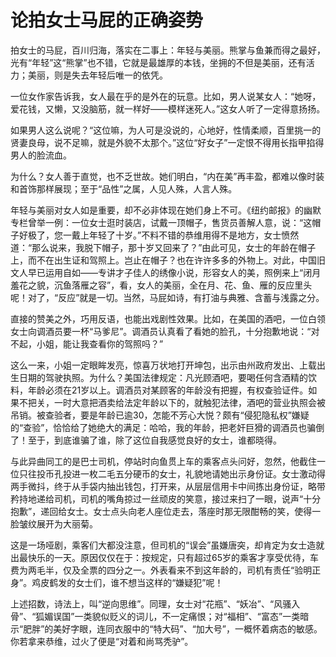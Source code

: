 # 论拍女士马屁的正确姿势

拍女士的马屁，百川归海，落实在二事上：年轻与美丽。熊掌与鱼兼而得之最好，光有“年轻”这“熊掌”也不错，它就是最雄厚的本钱，坐拥的不但是美丽，还有活力；美丽，则是失去年轻后唯一的依凭。 

一位女作家告诉我，女人最在乎的是外在的玩意。比如，男人说某女人：“她呀，爱花钱，又懒，又没脑筋，就一样好——模样迷死人。”这女人听了一定得意扬扬。 

如果男人这么说呢？“这位嘛，为人可是没说的，心地好，性情柔顺，百里挑一的贤妻良母，说不足嘛，就是外貌不太那个。”这位“好女子”一定恨不得用长指甲掐得男人的脸流血。 

为什么？女人善于直觉，也不乏世故。她们明白，“内在美”再丰盈，都难以像时装和首饰那样展现；至于“品性”之属，人见人殊，人言人殊。 

年轻与美丽对女人如是重要，却不必非体现在她们身上不可。《纽约邮报》的幽默专栏曾举一例：一位女士逛时装店，试戴一顶帽子，售货员善解人意，说：“这帽子好极了，您一戴上年轻了十岁。”不料不错的恭维用得不是地方，女士愤然道：“那么说来，我脱下帽子，那十岁又回来了？”由此可见，女士的年龄在帽子上，而不在出生证和驾照上。岂止在帽子？也在许许多多的外物上。对此，中国旧文人早已运用自如——专讲才子佳人的绣像小说，形容女人的美，照例来上“闭月羞花之貌，沉鱼落雁之容”，看，女人的美丽，全在月、花、鱼、雁的反应里头呢！对了，“反应”就是一切。当然，马屁如诗，有打油与典雅、含蓄与浅露之分。 

直接的赞美之外，巧用反语，也能出戏剧性效果。比如，在美国的酒吧，一位白领女士向调酒员要一杯“马爹尼”。调酒员认真看了看她的脸孔，十分抱歉地说：“对不起，小姐，能让我查看你的驾照吗？” 

这么一来，小姐一定眼眸发亮，惊喜万状地打开坤包，出示由州政府发出、上载出生日期的驾驶执照。为什么？美国法律规定：凡光顾酒吧，要喝任何含酒精的饮料，年龄必须在21岁以上。调酒员对某顾客的年龄没有把握，有权查验证件。如果不把关，一时大意把酒卖给法定年龄以下的，就触犯法律，酒吧的营业执照会被吊销。被查验者，要是年龄已逾30，怎能不芳心大悦？颇有“侵犯隐私权”嫌疑的“查验”，恰恰给了她绝大的满足：哈哈，我的年龄，把老奸巨猾的调酒员也骗倒了！至于，到底谁骗了谁，除了这位自我感觉良好的女士，谁都晓得。 

与此异曲同工的是巴士司机，停站时向鱼贯上车的乘客点头问好，忽然，他截住一位只往投币孔投进一枚二毛五分硬币的女士，礼貌地请她出示身份证。女士激动得两手微抖，终于从手袋内抽出钱包，打开来，从层层信用卡中间拣出身份证，略带矜持地递给司机，司机的嘴角掠过一丝顽皮的笑意，接过来扫了一眼，说声“十分抱歉”，递回给女士。女士点头向老人座位走去，落座时那无限酣畅的笑，使得一脸皱纹展开为大丽菊。 

这是一场哑剧，乘客们大都没注意，但司机的“误会”虽嫌唐突，却肯定为女士造就出最快乐的一天。原因仅仅在于：按规定，只有超过65岁的乘客才享受优待，车费为两毛半，仅及全票的四分之一。外表看来不到这年龄的，司机有责任“验明正身”。鸡皮鹤发的女士们，谁不想当这样的“嫌疑犯”呢！ 

上述招数，诗法上，叫“逆向思维”。同理，女士对“花瓶”、“妖冶”、“风骚入骨”、“狐媚误国”一类貌似贬义的词儿，不一定痛恨；对“福相”、“富态”一类暗示“肥胖”的美好字眼，连同衣服中的“特大码”、“加大号”，一概怀着病态的敏感。你若拿来恭维，过火了便是“对着和尚骂秃驴”。